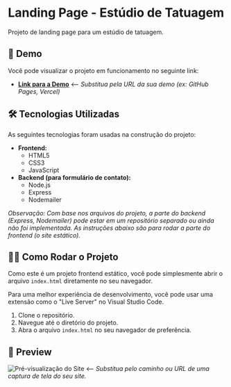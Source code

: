 # Landing Page - Estúdio de Tatuagem

Projeto de landing page para um estúdio de tatuagem.

## 🚀 Demo

Você pode visualizar o projeto em funcionamento no seguinte link:

- **[Link para a Demo](URL_DA_DEMO_AQUI)** <-- *Substitua pela URL da sua demo (ex: GitHub Pages, Vercel)*

## 🛠️ Tecnologias Utilizadas

As seguintes tecnologias foram usadas na construção do projeto:

*   **Frontend:**
    *   HTML5
    *   CSS3
    *   JavaScript
*   **Backend (para formulário de contato):**
    *   Node.js
    *   Express
    *   Nodemailer

*Observação: Com base nos arquivos do projeto, a parte do backend (Express, Nodemailer) pode estar em um repositório separado ou ainda não foi implementada. As instruções abaixo são para rodar a parte do frontend (o site estático).*

## 🏃‍♀️ Como Rodar o Projeto

Como este é um projeto frontend estático, você pode simplesmente abrir o arquivo `index.html` diretamente no seu navegador.

Para uma melhor experiência de desenvolvimento, você pode usar uma extensão como o "Live Server" no Visual Studio Code.

1.  Clone o repositório.
2.  Navegue até o diretório do projeto.
3.  Abra o arquivo `index.html` no seu navegador de preferência.

## 📸 Preview

![Pré-visualização do Site](URL_DA_IMAGEM_AQUI) <-- *Substitua pelo caminho ou URL de uma captura de tela do seu site.*